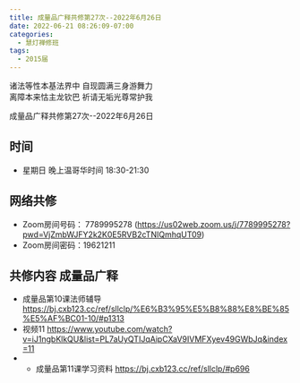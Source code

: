 ```yaml
---
title: 成量品广释共修第27次--2022年6月26日
date: 2022-06-21 08:26:09-07:00
categories:
  - 慧灯禅修班
tags:
  - 2015届
---
```

诸法等性本基法界中  自现圆满三身游舞力  
离障本来怙主龙钦巴  祈请无垢光尊常护我  

成量品广释共修第27次--2022年6月26日  

## 时间

- 星期日 晚上温哥华时间 18:30-21:30    

## 网络共修  

- Zoom房间号码： 7789995278 (<https://us02web.zoom.us/j/7789995278?pwd=VjZmbWJFY2k2K0E5RVB2cTNIQmhqUT09>)
- Zoom房间密码：19621211       

## 共修内容  成量品广释



- 成量品第10课法师辅导 <https://bj.cxb123.cc/ref/sllclp/%E6%B3%95%E5%B8%88%E8%BE%85%E5%AF%BC01-10/#p1313>
- 视频11 <https://www.youtube.com/watch?v=iJ1ngbKlkQU&list=PL7aUyQTIJqAipCXaV9IVMFXyev49GWbJq&index=11>
- - 成量品第11课学习资料 <https://bj.cxb123.cc/ref/sllclp/#p696>